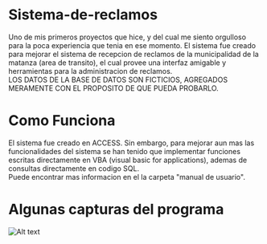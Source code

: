 # Sistema-de-reclamos
Uno de mis primeros proyectos que hice, y del cual me siento orgulloso para la poca experiencia que tenia en ese momento. El sistema fue creado para mejorar el sistema de recepcion de reclamos de la municipalidad de la matanza (area de transito), el cual provee una interfaz amigable y herramientas para la administracion de reclamos.<br>
LOS DATOS DE LA BASE DE DATOS SON FICTICIOS, AGREGADOS MERAMENTE CON EL PROPOSITO DE QUE PUEDA PROBARLO.

# Como Funciona
El sistema fue creado en ACCESS. Sin embargo, para mejorar aun mas las funcionalidades del sistema se han tenido que implementar funciones escritas directamente en VBA (visual basic for applications), ademas de consultas directamente en codigo SQL.<br>
Puede encontrar mas informacion en el la carpeta "manual de usuario".

# Algunas capturas del programa
![Alt text](readme-contenido/main-page.jpg?raw=true "pantalla principal")
